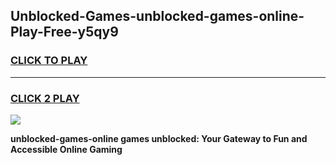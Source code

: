 
## Unblocked-Games-unblocked-games-online-Play-Free-y5qy9
<h3>
<a href="https://premium76.site?title=unblocked-games-online&ref=24M">CLICK TO PLAY</a></h3>
<hr>

<h3>
<a href="https://premium76.site?title=unblocked-games-online&ref=24M">CLICK 2 PLAY</a>
  
</h3>

<a href="https://premium76.site?title=unblocked-games-online&ref=24M"><img src="https://clearcache.store/games.png"></a>


**unblocked-games-online games unblocked: Your Gateway to Fun and Accessible Online Gaming**
